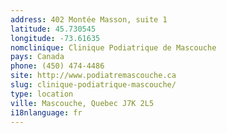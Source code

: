 ```yaml
---
address: 402 Montée Masson, suite 1
latitude: 45.730545
longitude: -73.61635
nomclinique: Clinique Podiatrique de Mascouche
pays: Canada
phone: (450) 474-4486
site: http://www.podiatremascouche.ca
slug: clinique-podiatrique-mascouche/
type: location
ville: Mascouche, Quebec J7K 2L5
i18nlanguage: fr
---
```


